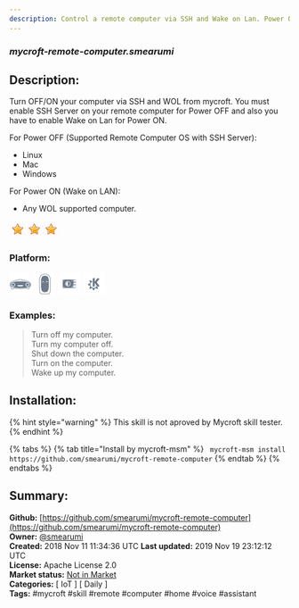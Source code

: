 ```yaml
---
description: Control a remote computer via SSH and Wake on Lan. Power OFFON
---
```


### _mycroft-remote-computer.smearumi_  
## Description:  
Turn OFF/ON your computer via SSH and WOL from mycroft. You must enable SSH Server on your remote computer for Power OFF and also you have to enable Wake on Lan for Power ON.

For Power OFF (Supported Remote Computer OS with SSH Server):
* Linux
* Mac
* Windows

For Power ON (Wake on LAN):
* Any WOL supported computer.  
  
![](../.gitbook/assets/star.png)![](../.gitbook/assets/star.png)![](../.gitbook/assets/star.png)  
  
### Platform:  
 ![Mark I](../.gitbook/assets/mark-1-icon.png)  ![Mark II](../.gitbook/assets/mark-2-icon.png)  ![Picroft](../.gitbook/assets/picroft-icon.png)  ![plasmoid](../.gitbook/assets/kde.png)   
### Examples:  
> Turn off my computer.  
> Turn my computer off.  
> Shut down the computer.  
> Turn on the computer.  
> Wake up my computer.  
  
## Installation:  
{% hint style="warning" %}
This skill is not aproved by Mycroft skill tester.
{% endhint %}
    
{% tabs %}
{% tab title="Install by mycroft-msm" %}
``` mycroft-msm install https://github.com/smearumi/mycroft-remote-computer```
{% endtab %}
  {% endtabs %}
    
## Summary:  
**Github:** [https://github.com/smearumi/mycroft-remote-computer](https://github.com/smearumi/mycroft-remote-computer)  
**Owner:** [@smearumi](https://github.com/smearumi)  
**Created:** 2018 Nov 11 11:34:36 UTC  **Last updated:** 2019 Nov 19 23:12:12 UTC  
**License:** Apache License 2.0  
**Market status:** [Not in Market](https://market.mycroft.ai/skill/)  
**Categories:** [ IoT ] [ Daily ]   
**Tags:** \#mycroft \#skill \#remote \#computer \#home \#voice \#assistant   
